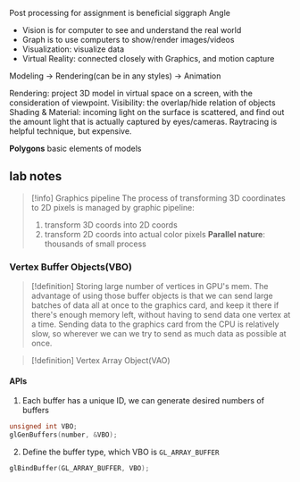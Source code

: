 Post processing for assignment is beneficial
siggraph Angle

- Vision is for computer to see and understand the real world
- Graph is to use computers to show/render images/videos
- Visualization: visualize data
- Virtual Reality: connected closely with Graphics, and motion capture

Modeling -> Rendering(can be in any styles) -> Animation

Rendering: project 3D model in virtual space on a screen, with the consideration of viewpoint.
Visibility:  the overlap/hide relation of objects
Shading & Material: incoming light on the surface is scattered, and find out the amount light that is actually captured by eyes/cameras. Raytracing is helpful technique, but expensive. 

**Polygons** basic elements of models

## lab notes

>[!info] Graphics pipeline
>The process of transforming 3D coordinates to 2D pixels is managed by graphic pipeline:
>1. transform 3D coords into 2D coords
>2. transform 2D coords into actual color pixels
>**Parallel nature**: thousands of small process

### Vertex Buffer Objects(VBO)

>[!definition] 
>Storing large number of vertices in GPU's mem.
>The advantage of using those buffer objects is that we can send large batches of data all at once to the graphics card, and keep it there if there's enough memory left, without having to send data one vertex at a time. Sending data to the graphics card from the CPU is relatively slow, so wherever we can we try to send as much data as possible at once.

>[!definition] Vertex Array Object(VAO)

#### APIs

1. Each buffer has a unique ID, we can generate desired numbers of buffers
```cpp
unsigned int VBO;
glGenBuffers(number, &VBO);
```

2. Define the buffer type, which VBO is `GL_ARRAY_BUFFER`
```cpp
glBindBuffer(GL_ARRAY_BUFFER, VBO);
```






